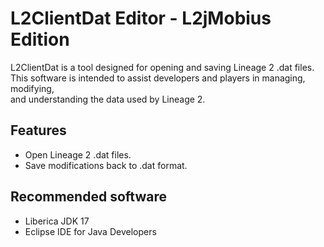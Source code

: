 # L2ClientDat Editor - L2jMobius Edition

L2ClientDat is a tool designed for opening and saving Lineage 2 .dat files.<br>
This software is intended to assist developers and players in managing, modifying,<br>
and understanding the data used by Lineage 2.


## Features

- Open Lineage 2 .dat files.
- Save modifications back to .dat format.


## Recommended software

- Liberica JDK 17
- Eclipse IDE for Java Developers
